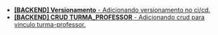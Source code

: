- [**[BACKEND] Versionamento** - Adicionando versionamento no ci/cd.](https://trello.com/c/2jAYMh9L)
- [**[BACKEND] CRUD TURMA_PROFESSOR** - Adicionando crud para vinculo turma-professor.](https://trello.com/c/EUPGix3F)